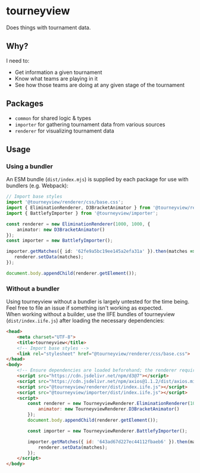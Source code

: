 # tourneyview

Does things with tournament data.

## Why?

I need to:

- Get information a given tournament
- Know what teams are playing in it
- See how those teams are doing at any given stage of the tournament

## Packages

- `common` for shared logic & types
- `importer` for gathering tournament data from various sources
- `renderer` for visualizing tournament data

## Usage

### Using a bundler

An ESM bundle (`dist/index.mjs`) is supplied by each package for use with bundlers (e.g. Webpack):

```ts
// Import base styles
import '@tourneyview/renderer/css/base.css';
import { EliminationRenderer, D3BracketAnimator } from '@tourneyview/renderer';
import { BattlefyImporter } from '@tourneyview/importer';

const renderer = new EliminationRenderer(1000, 1000, {
    animator: new D3BracketAnimator()
});
const importer = new BattlefyImporter();

importer.getMatches({ id: '62fe9a5bc19ee145a2efa31a' }).then(matches => {
   renderer.setData(matches); 
});

document.body.appendChild(renderer.getElement());
```

### Without a bundler

Using tourneyview without a bundler is largely untested for the time being. Feel free to file an issue if something isn't working as expected.  
When working without a builder, use the IIFE bundles of tourneyview (`dist/index.iife.js`) after loading the necessary dependencies:

```html
<head>
    <meta charset="UTF-8">
    <title>tourneyview</title>
    <!-- Import base styles -->
    <link rel="stylesheet" href="@tourneyview/renderer/css/base.css">
</head>
<body>
    <!-- Ensure dependencies are loaded beforehand; the renderer requires d3 and the importer requires axios -->
    <script src="https://cdn.jsdelivr.net/npm/d3@7"></script>
    <script src="https://cdn.jsdelivr.net/npm/axios@1.1.2/dist/axios.min.js"></script>
    <script src="@tourneyview/renderer/dist/index.iife.js"></script>
    <script src="@tourneyview/importer/dist/index.iife.js"></script>
    <script>
        const renderer = new TourneyviewRenderer.EliminationRenderer(1000, 1000, {
            animator: new TourneyviewRenderer.D3BracketAnimator()
        });
        document.body.appendChild(renderer.getElement());

        const importer = new TourneyviewRenderer.BattlefyImporter();

        importer.getMatches({ id: '643ad67d227ec44112fbaeb6' }).then(matches => {
            renderer.setData(matches);
        });
    </script>
</body>
```

